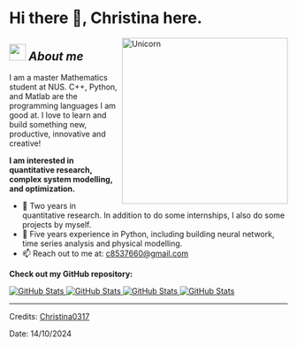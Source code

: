 # Hi there 👋, Christina here.

<img align="right" width=300px alt="Unicorn" src="https://c.tenor.com/GN73MKBawZYAAAAi/busy-cute.gif" />

## <img src="https://media.giphy.com/media/ObNTw8Uzwy6KQ/giphy.gif" width="30px">&nbsp;***About me***

I am a master Mathematics student at NUS. C++, Python, and Matlab are the programming languages I am good at. I love to learn and build something new, productive, innovative and creative!

**I am interested in quantitative research, complex system modelling, and optimization.**

- 🌱 Two years in quantitative research. In addition to do some internships, I also do some projects by myself.
- 👯 Five years experience in Python, including building neural network, time series analysis and physical modelling.
- 📫 Reach out to me at: <a href="c8537660@gmail.com">c8537660@gmail.com</a>

__Check out my GitHub repository:__

<div>
  <p>
    <a href="https://github.com/Christina0317/GNN_stock.git">
      <img src="https://github-readme-stats.vercel.app/api/pin/?username=Christina0317&repo=GNN_stock" alt="GitHub Stats" />
    </a>
    <a href="https://github.com/Christina0317/LSTM_CNN_Prediction.git">
      <img src="https://github-readme-stats.vercel.app/api/pin/?username=Christina0317&repo=LSTM_CNN_Prediction" alt="GitHub Stats" />
    </a>
    <a href="https://github.com/Christina0317/HMM_predictor.git">
      <img src="https://github-readme-stats.vercel.app/api/pin/?username=Christina0317&repo=HMM_predictor" alt="GitHub Stats" />
    </a>
    <a href="https://github.com/Christina0317/Portfolio_ARIMA_Model.git">
      <img src="https://github-readme-stats.vercel.app/api/pin/?username=Christina0317&repo=Portfolio_ARIMA_Model" alt="GitHub Stats" />
    </a>
  </p>
</div>


---------------------------------------------------------------------------------------------------------------------
Credits: <a href="https://github.com/Christina0317">Christina0317</a>

Date: 14/10/2024

